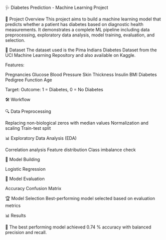 🩺 Diabetes Prediction - Machine Learning Project

📌 Project Overview
This project aims to build a machine learning model that predicts whether a patient has diabetes based on diagnostic health measurements. It demonstrates a complete ML pipeline including data preprocessing, exploratory data analysis, model training, evaluation, and selection.

📂 Dataset
The dataset used is the Pima Indians Diabetes Dataset from the UCI Machine Learning Repository and also available on Kaggle.

Features:

Pregnancies
Glucose
Blood Pressure
Skin Thickness
Insulin
BMI
Diabetes Pedigree Function
Age

Target:
Outcome: 1 = Diabetes, 0 = No Diabetes

🛠️ Workflow

🔍 Data Preprocessing

Replacing non-biological zeros with median values
Normalization and scaling
Train-test split

📊 Exploratory Data Analysis (EDA)

Correlation analysis
Feature distribution
Class imbalance check

🤖 Model Building

Logistic Regression

🧪 Model Evaluation

Accuracy
Confusion Matrix

🏆 Model Selection
Best-performing model selected based on evaluation metrics

📊 Results

🥇 The best performing model achieved 0.74 % accuracy with balanced precision and recall. 


